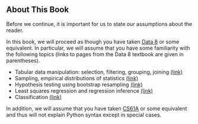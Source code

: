 ## About This Book

Before we continue, it is important for us to state our assumptions about the
reader.

In this book, we will proceed as though you have taken [Data 8][data8] or some
equivalent. In particular, we will assume that you have some familiarity with
the following topics (links to pages from the Data 8 textbook are given in
parentheses).

- Tabular data manipulation: selection, filtering, grouping, joining [(link)](https://www.inferentialthinking.com/chapters/07/2/classifying-by-one-variable.html)
- Sampling, empirical distributions of statistics [(link)](https://www.inferentialthinking.com/chapters/09/3/empirical-distribution-of-a-statistic.html)
- Hypothesis testing using bootstrap resampling [(link)](https://www.inferentialthinking.com/chapters/11/4/using-confidence-intervals.html)
- Least squares regression and regression inference [(link)](https://www.inferentialthinking.com/chapters/14/2/inference-for-the-true-slope.html)
- Classification [(link)](https://www.inferentialthinking.com/chapters/15/1/nearest-neighbors.html)

In addition, we will assume that you have taken [CS61A][61a] or some equivalent
and thus will not explain Python syntax except in special cases.

[data8]: http://data8.org/
[61a]: https://cs61a.org/
